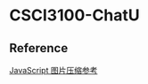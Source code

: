 # CSCI3100-ChatU

## Reference
[JavaScript 图片压缩参考](https://github.com/wuwhs/js-image-compressor/blob/master/README-CN.md)
